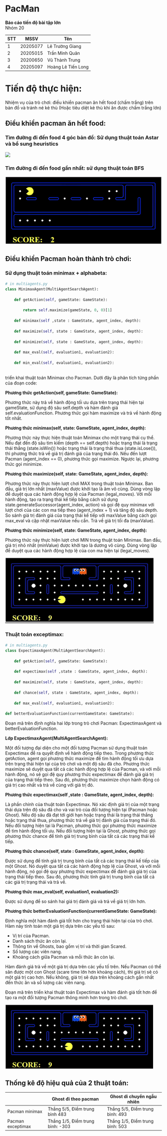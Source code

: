 # PacMan 
**Báo cáo tiến độ bài tập lớn**\
Nhóm 20

|     STT     |     MSSV         |     Tên                    |
|-------------|------------------|----------------------------|
|     1       |     20205077     |     Lê Trường Giang        |   
|     2       |     20205015     |     Trần Minh Quân         |   
|     3       |     20200650     |     Vũ Thành Trung         |   
|     4       |     20205097     |     Hoàng Lê Tiến Long     | 
# Tiến độ thực hiện:
Nhiệm vụ của trò chơi: điều khiển pacman ăn hết food (chấm trắng) trên bản đồ và tránh né kẻ thù (Hoặc tiêu diệt kẻ thù khi ăn được chấm trắng lớn)

## Điều khiển pacman ăn hết food:
### Tìm đường đi đến food 4 góc bản đồ: Sử dụng thuật toán Astar và bổ sung heuristics
![
](demo/ezgif.com-crop.gif)
### Tìm đường đi đến food gần nhất: sử dụng thuật toán BFS
![Alt text](demo/ezgif-4-33d0511918.gif)
## Điều khiển Pacman hoàn thành trò chơi:
### **Sử dụng thuật toán minimax + alphabeta:**
``` python   
# in multiagents.py
class MinimaxAgent(MultiAgentSearchAgent):

    def getAction(self, gameState: GameState):
    
        return self.maximize(gameState, 0, 0)[1]

    def minimax(self ,state : GameState, agent_index, depth):
        
    def maximize(self, state : GameState, agent_index, depth):

    def minimize(self, state : GameState, agent_index, depth):

    def max_eval(self, evaluation1, evaluation2):
        
    def min_eval(self, evaluation1, evaluation2):
       
```

triển khai thuật toán Minimax cho Pacman. Dưới đây là phân tích từng phần của đoạn code:

**Phương thức getAction(self, gameState: GameState):**

Phương thức này trả về hành động tối ưu dựa trên trạng thái hiện tại gameState, sử dụng độ sâu self.depth và hàm đánh giá self.evaluationFunction.
Phương thức gọi hàm maximize và trả về hành động tốt nhất.

**Phương thức minimax(self, state: GameState, agent_index, depth):**

Phương thức này thực hiện thuật toán Minimax cho một trạng thái cụ thể.
Nếu đạt đến độ sâu tìm kiếm (depth == self.depth) hoặc trạng thái là trạng thái thắng (state.isWin()) hoặc trạng thái là trạng thái thua (state.isLose()), thì phương thức trả về giá trị đánh giá của trạng thái đó.
Nếu đến lượt Pacman (agent_index == 0), phương thức gọi maximize.
Ngược lại, phương thức gọi minimize.


**Phương thức maximize(self, state: GameState, agent_index, depth):**

Phương thức này thực hiện lượt chơi MAX trong thuật toán Minimax.
Ban đầu, giá trị lớn nhất (maxValue) được khởi tạo là âm vô cùng.
Dùng vòng lặp để duyệt qua các hành động hợp lệ của Pacman (legal_moves).
Với mỗi hành động, tạo ra trạng thái kế tiếp bằng cách sử dụng state.generateSuccessor(agent_index, action) và gọi đệ quy minimax với lượt chơi của các con ma tiếp theo (agent_index + 1) và tăng độ sâu depth.
So sánh giá trị đánh giá của trạng thái kế tiếp với maxValue bằng cách gọi max_eval và cập nhật maxValue nếu cần.
Trả về giá trị tối đa (maxValue).


**Phương thức minimize(self, state: GameState, agent_index, depth):**

Phương thức này thực hiện lượt chơi MIN trong thuật toán Minimax.
Ban đầu, giá trị nhỏ nhất (minValue) được khởi tạo là dương vô cùng.
Dùng vòng lặp để duyệt qua các hành động hợp lệ của con ma hiện tại (legal_moves).


![Thực thi Thuật toán minimax ](demo/ezgif-4-e97588f594.gif)

### **Thuật toán exceptimax:**

``` python
# in multiagents.py
class ExpectimaxAgent(MultiAgentSearchAgent):

    def getAction(self, gameState: GameState):
    
    def expectimax(self ,state : GameState, agent_index, depth):
        
    def maximize(self, state : GameState, agent_index, depth):
        
    def chance(self, state : GameState, agent_index, depth):
        
    def max_eval(self, evaluation1, evaluation2):

def betterEvaluationFunction(currentGameState: GameState):       
```
Đoạn mã trên định nghĩa hai lớp trong trò chơi Pacman: ExpectimaxAgent và betterEvaluationFunction.

**Lớp ExpectimaxAgent(MultiAgentSearchAgent):**

Một đối tượng đại diện cho một đối tượng Pacman sử dụng thuật toán Expectimax để ra quyết định về hành động tiếp theo. Trong phương thức getAction, agent gọi phương thức maximize để tìm hành động tối ưu dựa trên trạng thái hiện tại của trò chơi và một độ sâu đã cho. Phương thức maximize sẽ duyệt qua tất cả các hành động hợp lệ của Pacman, và với mỗi hành động, nó sẽ gọi đệ quy phương thức expectimax để đánh giá giá trị của trạng thái tiếp theo. Sau đó, phương thức maximize chọn hành động có giá trị cao nhất và trả về cùng với giá trị đó.

**Phương thức expectimax(self ,state : GameState, agent_index, depth):**

Là phần chính của thuật toán Expectimax. Nó xác định giá trị của một trạng thái dựa trên độ sâu đã cho và vai trò của đối tượng hiện tại (Pacman hoặc Ghost). Nếu độ sâu đã đạt tới giới hạn hoặc trạng thái là trạng thái thắng hoặc trạng thái thua, phương thức trả về giá trị đánh giá của trạng thái đó. Nếu đối tượng hiện tại là Pacman, phương thức gọi phương thức maximize để tìm hành động tối ưu. Nếu đối tượng hiện tại là Ghost, phương thức gọi phương thức chance để tính giá trị trung bình của tất cả các trạng thái kế tiếp.

**Phương thức chance(self, state : GameState, agent_index, depth):**

Được sử dụng để tính giá trị trung bình của tất cả các trạng thái kế tiếp của một Ghost. Nó duyệt qua tất cả các hành động hợp lệ của Ghost, và với mỗi hành động, nó gọi đệ quy phương thức expectimax để đánh giá giá trị của trạng thái tiếp theo. Sau đó, phương thức tính giá trị trung bình của tất cả các giá trị trạng thái và trả về.

**Phương thức max_eval(self, evaluation1, evaluation2):**
 
 Được sử dụng để so sánh hai giá trị đánh giá và trả về giá trị lớn hơn.

**Phương thức betterEvaluationFunction(currentGameState: GameState):**

 Định nghĩa một hàm đánh giá tốt hơn cho trạng thái hiện tại của trò chơi. Hàm này tính toán một giá trị dựa trên các yếu tố sau:

- Vị trí của Pacman.
- Danh sách thức ăn còn lại.
- Thông tin về Ghosts, bao gồm vị trí và thời gian Scared.
- Số lượng các viên nang.
- Khoảng cách giữa Pacman và mỗi thức ăn còn lại.
  
Hàm đánh giá trả về một giá trị dựa trên các yếu tố trên. Nếu Pacman có thể săn được một con Ghost (scare time lớn hơn khoảng cách), thì giá trị sẽ có một giá trị cao hơn. Nếu không, giá trị sẽ dựa trên khoảng cách gần nhất đến thức ăn và số lượng các viên nang.

Đoạn mã trên triển khai thuật toán Expectimax và hàm đánh giá tốt hơn để tạo ra một đối tượng Pacman thông minh hơn trong trò chơi.

![Alt text](<demo/ezgif.com-crop (1).gif>)

## **Thống kê độ hiệu quả của 2 thuật toán:**

|                   |Ghost đi theo pacman              | Ghost di chuyển  ngẫu nhiên    |
|-------------------|------------------------------------|--------------------------------|
|   Pacman minimax  |    Thắng 5/5, Điểm trung bình 483   | Thắng 5/5, Điểm trung bình: 493 |
| Pacman exceptimax | Thắng 1/5, Điểm trung bình: -303    | Thắng 1/5, Điểm trung bình: 503 |

